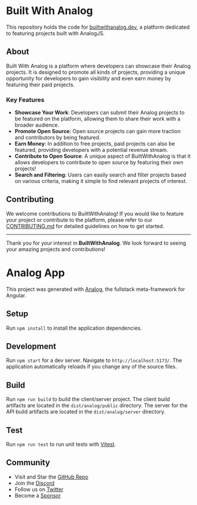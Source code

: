 # Built With Analog

This repository holds the code for [builtwithanalog.dev](https://builtwithanalog.dev), a platform dedicated to featuring projects built with AnalogJS.

## About

Built With Analog is a platform where developers can showcase their Analog projects. It is designed to promote all kinds of projects, providing a unique opportunity for developers to gain visibility and even earn money by featuring their paid projects.

### Key Features

- **Showcase Your Work**: Developers can submit their Analog projects to be featured on the platform, allowing them to share their work with a broader audience.
- **Promote Open Source**: Open source projects can gain more traction and contributors by being featured.
- **Earn Money**: In addition to free projects, paid projects can also be featured, providing developers with a potential revenue stream.
- **Contribute to Open Source**: A unique aspect of BuiltWithAnalog is that it allows developers to contribute to open source by featuring their own projects!
- **Search and Filtering**: Users can easily search and filter projects based on various criteria, making it simple to find relevant projects of interest.

## Contributing

We welcome contributions to BuiltWithAnalog! If you would like to feature your project or contribute to the platform, please refer to our [CONTRIBUTING.md](CONTRIBUTING.md) for detailed guidelines on how to get started.

---

Thank you for your interest in **BuiltWithAnalog**. We look forward to seeing your amazing projects and contributions!

# Analog App

This project was generated with [Analog](https://analogjs.org), the fullstack meta-framework for Angular.

## Setup

Run `npm install` to install the application dependencies.

## Development

Run `npm start` for a dev server. Navigate to `http://localhost:5173/`. The application automatically reloads if you change any of the source files.

## Build

Run `npm run build` to build the client/server project. The client build artifacts are located in the `dist/analog/public` directory. The server for the API build artifacts are located in the `dist/analog/server` directory.

## Test

Run `npm run test` to run unit tests with [Vitest](https://vitest.dev).

## Community

- Visit and Star the [GitHub Repo](https://github.com/analogjs/analog)
- Join the [Discord](https://chat.analogjs.org)
- Follow us on [Twitter](https://twitter.com/analogjs)
- Become a [Sponsor](https://github.com/sponsors/brandonroberts)
